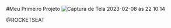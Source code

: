 #Meu Primeiro Projeto
![Captura de Tela 2023-02-08 às 22 10 14](https://user-images.githubusercontent.com/123137526/217689039-c3a5c5ed-ba0a-4994-8962-35e0a2fbb6c1.png)

@ROCKETSEAT
